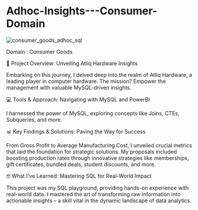 # Adhoc-Insights---Consumer-Domain

![consumer_goods_adhoc_sql](https://github.com/ayushkhandelwal123/Adhoc-Insights---Consumer-Domain/assets/35632919/948f1720-7bd1-4212-a464-859c928a9042)

Domain : Consumer Goods

🚀 Project Overview: Unveiling Atliq Hardware Insights

Embarking on this journey, I delved deep into the realm of Atliq Hardware, a leading player in computer hardware. The mission? Empower the management with valuable MySQL-driven insights.

💻 Tools & Approach: Navigating with MySQL and PowerBI

I harnessed the power of MySQL, exploring concepts like Joins, CTEs, Subqueries, and more.

📊 Key Findings & Solutions: Paving the Way for Success

From Gross Profit to Average Manufacturing Cost, I unveiled crucial metrics that laid the foundation for strategic solutions. My proposals included boosting production rates through innovative strategies like memberships, gift certificates, bundled deals, student discounts, and more.

🤓 What I've Learned: Mastering SQL for Real-World Impact

This project was my SQL playground, providing hands-on experience with real-world data. I mastered the art of transforming raw information into actionable insights – a skill vital in the dynamic landscape of data analytics.


